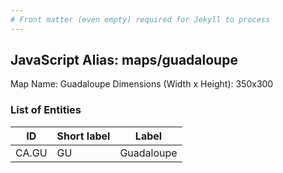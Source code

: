 ```yaml
---
# Front matter (even empty) required for Jekyll to process
---
```


## JavaScript Alias: maps/guadaloupe

Map Name: Guadaloupe
Dimensions (Width x Height): 350x300





### List of Entities

ID | Short label | Label
---|---|---|
CA.GU|GU|Guadaloupe

